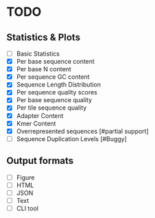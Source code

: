 # TODO

## Statistics & Plots

- [ ] Basic Statistics
- [x] Per base sequence content
- [x] Per base N content
- [x] Per sequence GC content
- [x] Sequence Length Distribution
- [x] Per sequence quality scores
- [x] Per base sequence quality
- [x] Per tile sequence quality
- [x] Adapter Content
- [x] Kmer Content
- [x] Overrepresented sequences [#partial support]
- [ ] Sequence Duplication Levels [#Buggy]

## Output formats

- [ ] Figure
- [ ] HTML
- [ ] JSON
- [ ] Text
- [ ] CLI tool
